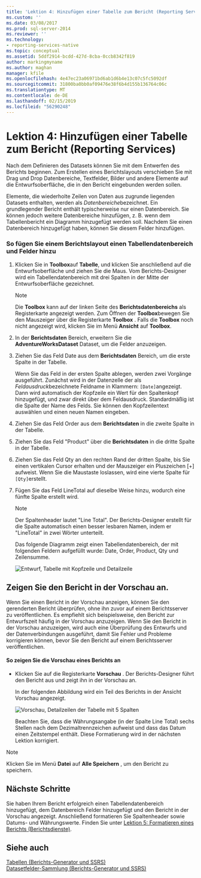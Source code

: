 ```yaml
---
title: 'Lektion 4: Hinzufügen einer Tabelle zum Bericht (Reporting Services) | Microsoft-Dokumentation'
ms.custom: ''
ms.date: 03/08/2017
ms.prod: sql-server-2014
ms.reviewer: ''
ms.technology:
- reporting-services-native
ms.topic: conceptual
ms.assetid: 5ddf2914-bcdd-427d-8cba-0ccb8342f819
author: markingmyname
ms.author: maghan
manager: kfile
ms.openlocfilehash: 4e47ec23a06971bd6ab1d6b4e13c07c5fc5092df
ms.sourcegitcommit: 31800ba0bb0af09476e38f6b4d155b136764c06c
ms.translationtype: MT
ms.contentlocale: de-DE
ms.lasthandoff: 02/15/2019
ms.locfileid: "56290248"
---
```

# <a name="lesson-4-adding-a-table-to-the-report-reporting-services"></a>Lektion 4: Hinzufügen einer Tabelle zum Bericht (Reporting Services)
  Nach dem Definieren des Datasets können Sie mit dem Entwerfen des Berichts beginnen. Zum Erstellen eines Berichtslayouts verschieben Sie mit Drag und Drop Datenbereiche, Textfelder, Bilder und andere Elemente auf die Entwurfsoberfläche, die in den Bericht eingebunden werden sollen.  
  
 Elemente, die wiederholte Zeilen von Daten aus zugrunde liegenden Datasets enthalten, werden als *Datenbereiche*bezeichnet. Ein grundlegender Bericht enthält typischerweise nur einen Datenbereich. Sie können jedoch weitere Datenbereiche hinzufügen, z. B. wenn dem Tabellenbericht ein Diagramm hinzugefügt werden soll. Nachdem Sie einen Datenbereich hinzugefügt haben, können Sie diesem Felder hinzufügen.  
  
### <a name="to-add-a-table-data-region-and-fields-to-a-report-layout"></a>So fügen Sie einem Berichtslayout einen Tabellendatenbereich und Felder hinzu  
  
1.  Klicken Sie in **Toolbox**auf **Tabelle**, und klicken Sie anschließend auf die Entwurfsoberfläche und ziehen Sie die Maus. Vom Berichts-Designer wird ein Tabellendatenbereich mit drei Spalten in der Mitte der Entwurfsoberfläche gezeichnet.  
  
    > [!NOTE]  
    >  Die **Toolbox** kann auf der linken Seite des **Berichtsdatenbereichs** als Registerkarte angezeigt werden. Zum Öffnen der **Toolbox**bewegen Sie den Mauszeiger über die Registerkarte **Toolbox** . Falls die **Toolbox** noch nicht angezeigt wird, klicken Sie im Menü **Ansicht** auf **Toolbox**.  
  
2.  In der **Berichtsdaten** Bereich, erweitern Sie die **AdventureWorksDataset** Dataset, um die Felder anzuzeigen.  
  
3.  Ziehen Sie das Feld Date aus dem **Berichtsdaten** Bereich, um die erste Spalte in der Tabelle.  
  
     Wenn Sie das Feld in der ersten Spalte ablegen, werden zwei Vorgänge ausgeführt. Zunächst wird in der Datenzelle der als *Feldausdruck*bezeichnete Feldname in Klammern: `[Date]`angezeigt. Dann wird automatisch der Kopfzeile ein Wert für den Spaltenkopf hinzugefügt, und zwar direkt über dem Feldausdruck. Standardmäßig ist die Spalte der Name des Felds. Sie können den Kopfzeilentext auswählen und einen neuen Namen eingeben.  
  
4.  Ziehen Sie das Feld Order aus dem **Berichtsdaten** in die zweite Spalte in der Tabelle.  
  
5.  Ziehen Sie das Feld "Product" über die **Berichtsdaten** in die dritte Spalte in der Tabelle.  
  
6.  Ziehen Sie das Feld Qty an den rechten Rand der dritten Spalte, bis Sie einen vertikalen Cursor erhalten und der Mauszeiger ein Pluszeichen [+] aufweist. Wenn Sie die Maustaste loslassen, wird eine vierte Spalte für `[Qty]`erstellt.  
  
7.  Fügen Sie das Feld LineTotal auf dieselbe Weise hinzu, wodurch eine fünfte Spalte erstellt wird.  
  
    > [!NOTE]  
    >  Der Spaltenheader lautet "Line Total". Der Berichts-Designer erstellt für die Spalte automatisch einen besser lesbaren Namen, indem er "LineTotal" in zwei Wörter unterteilt.  
  
     Das folgende Diagramm zeigt einen Tabellendatenbereich, der mit folgenden Feldern aufgefüllt wurde: Date, Order, Product, Qty und Zeilensumme.  
  
     ![Entwurf, Tabelle mit Kopfzeile und Detailzeile](../../2014/tutorials/media/rs-basictabledetailsdesign.gif "Design, Tabelle mit Kopfzeile und Detailzeile")  
  
## <a name="preview-your-report"></a>Zeigen Sie den Bericht in der Vorschau an.  
 Wenn Sie einen Bericht in der Vorschau anzeigen, können Sie den gerenderten Bericht überprüfen, ohne ihn zuvor auf einem Berichtsserver zu veröffentlichen. Es empfiehlt sich beispielsweise, den Bericht zur Entwurfszeit häufig in der Vorschau anzuzeigen. Wenn Sie den Bericht in der Vorschau anzuzeigen, wird auch eine Überprüfung des Entwurfs und der Datenverbindungen ausgeführt, damit Sie Fehler und Probleme korrigieren können, bevor Sie den Bericht auf einem Berichtsserver veröffentlichen.  
  
#### <a name="to-preview-a-report"></a>So zeigen Sie die Vorschau eines Berichts an  
  
-   Klicken Sie auf die Registerkarte **Vorschau** . Der Berichts-Designer führt den Bericht aus und zeigt ihn in der Vorschau an.  
  
     In der folgenden Abbildung wird ein Teil des Berichts in der Ansicht Vorschau angezeigt.  
  
     ![Vorschau, Detailzeilen der Tabelle mit 5 Spalten](../../2014/tutorials/media/rs-basictabledetailspreview.gif "Preview, Detail rows of table with 5 columns")  
  
     Beachten Sie, dass die Währungsangabe (in der Spalte Line Total) sechs Stellen nach dem Dezimaltrennzeichen aufweist und dass das Datum einen Zeitstempel enthält. Diese Formatierung wird in der nächsten Lektion korrigiert.  
  
> [!NOTE]  
>  Klicken Sie im Menü **Datei** auf **Alle Speichern** , um den Bericht zu speichern.  
  
## <a name="next-steps"></a>Nächste Schritte  
 Sie haben Ihrem Bericht erfolgreich einen Tabellendatenbereich hinzugefügt, dem Datenbereich Felder hinzugefügt und den Bericht in der Vorschau angezeigt. Anschließend formatieren Sie Spaltenheader sowie Datums- und Währungswerte. Finden Sie unter [Lektion 5: Formatieren eines Berichts &#40;Berichtsdienste&#41;](../reporting-services/lesson-5-formatting-a-report-reporting-services.md).  
  
## <a name="see-also"></a>Siehe auch  
 [Tabellen (Berichts-Generator und SSRS)](report-design/tables-report-builder-and-ssrs.md)   
 [Datasetfelder-Sammlung &#40;Berichts-Generator und SSRS&#41;](report-data/dataset-fields-collection-report-builder-and-ssrs.md)  
  
  
